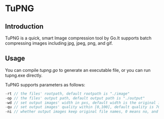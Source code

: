 # TuPNG
## Introduction

TuPNG is a quick, smart Image compression tool by Go.It supports batch compressing images including jpg, jpeg, png, and gif. 

## Usage

You can compile *tupng.go* to generate an executable file, or you can run tupng.exe directly. 

TuPNG supports parameters as follows:

```go
-rt // the files' rootpath, default rootpath is "./image"
-op // the files' output path, default output path is "./output"
-wd // set output images' width in pxs, default width is the original image width
-qu // set output images' quality within [0,100], default quality is 70
-ni // whether output images keep original file names, 0 means no, and 1 means yes
```

